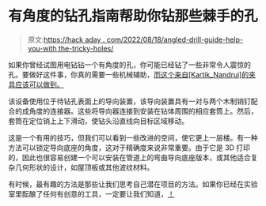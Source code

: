 # 有角度的钻孔指南帮助你钻那些棘手的孔

> 原文:[https://hack aday . com/2022/08/18/angled-drill-guide-help-you-with the-tricky-holes/](https://hackaday.com/2022/08/18/angled-drill-guide-helps-you-with-those-tricky-holes/)

如果你曾经试图用电钻钻一个有角度的孔，你可能已经钻了一些非常令人震惊的孔。要做好这件事，你真的需要一些机械辅助，[而这个来自[Kartik_Nandrui]的夹具应该可以做到。](https://www.instructables.com/3D-Printed-Multi-Angle-Drill-Guide/)

该设备使用位于待钻孔表面上的导向装置，该导向装置具有一对与两个木制销钉配合的成角度的连接器。这些将导向器连接到安装在钻体周围的相应套筒上。然后，套筒在定位销上上下滑动，使钻头沿直线向目标区域移动。

这是一个有用的技巧，但我们可以看到一些改进的空间，使它更上一层楼。有一种方法可以锁定导向底座的角度，这对于精确度来说非常重要。由于它是 3D 打印的，因此也很容易创建一个可以安装在管道上的弯曲导向底座版本，或其他适合复杂几何形状的设计，如屋顶板或其他波纹材料。

有时候，最有趣的方法是那些让我们思考自己潜在项目的方法。如果你已经在实验室里酝酿了任何有创意的工具，一定要让我们知道，[！](http://hackaday.com/submit-a-tip)
